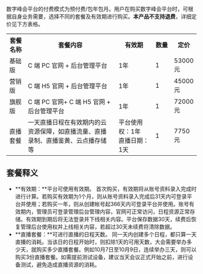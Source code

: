 数字峰会平台的付费模式为预付费/包年包月。用户在购买数字峰会平台时，可根据自身业务需要，选择不同的套餐及有效期进行购买。**本产品不支持退费**，详细定价见下方表格。
<table>
    <tr>
        <th width="10%">套餐名称</th>
        <th width="50%">套餐内容</th>
				<th width="20%">有效期</th>
				<th width="10%">数量</th>
				<th width="10%">定价</th>
    </tr>
    <tr>
        <td>基础版</td>
        <td> C 端 PC 官网 + 后台管理平台</td>
        <td>1年</td>
        <td>1</td>
				<td>53000元</td>
    </tr>
		 <tr>
        <td>营销版</td>
        <td> C 端 H5 官网 + 后台管理平台</td>
        <td>1年</td>
        <td>1</td>
				<td>45000元</td>
    </tr>
		 <tr>
        <td>旗舰版</td>
        <td> C 端 PC 官网+ C 端 H5 官网 + 后台管理平台</td>
        <td>1年</td>
        <td>1</td>
				<td>72000元</td>
    </tr>
		<tr>
        <td>直播套餐</td>
        <td> 一天直播日程在有效期内的云资源保障，如直播流量、直播录制、直播鉴黄、云点播存储等</td>
        <td>平台使用权：1年<br>直播日期：1天</td>
        <td>1</td>
				<td>7750元</td>
    </tr>
</table>

## 套餐释义
- **有效期：**平台可使用有效期。
首次购买，有效期将从账号资料录入完成时进行计算。若购买有效期为1个月，则从账号资料录入完成后31天内可登录平台并使用；若购买一年，则从创建帐号起366天内可登录平台并使用。账号有效期内，管理员可登录管理后台管理内容，官网可正常访问，日程资源正常存储。有效期到期后将无法登录并下线相关内容。平台保存数据30天，续费后恢复管理后台使用权并上线相关内容，若超过30天未续费将清除数据。
- **直播套餐：**可进行直播的日程天数。
同一天内创建多个日程，都只算一天直播的消耗。当该日的日程开始时，则扣除1天的可用天数，大会需要举办多少天，就购买多少直播套餐。例如10月7日至10月9日，连续举办三天，则可以购买3份直播套餐。如需提前测试设备，建议当天会议正式开始之前，进行设备测试，避免造成直播资源的消耗。
